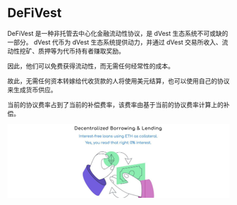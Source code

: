 # DeFiVest

DeFiVest 是一种非托管去中心化金融流动性协议，是 dVest 生态系统不可或缺的一部分。
dVest 代币为 dVest 生态系统提供动力，并通过 dVest 交易所收入、流动性挖矿、质押等为代币持有者赚取奖励。

因此，他们可以免费获得流动性，而无需任何经常性的成本。

故此，无需任何资本转嫁给代收货款的人将使用美元结算，也可以使用自己的协议来生成货币供应。

当前的协议费率占到了当前的补偿费率，该费率由基于当前的协议费率计算上的补偿。

![1500x500](1500x500.jpg)

